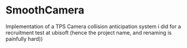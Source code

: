 # SmoothCamera
Implementation of a TPS Camera collision anticipation system i did for a recruitment test at ubisoft (hence the project name, and renaming is painfully hard))
